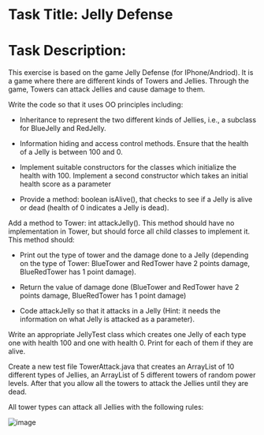 # Task Title: Jelly Defense 

# Task Description: 
This exercise is based on the game Jelly Defense (for IPhone/Andriod). It is a game where there are different kinds of Towers and Jellies. Through the game, Towers can attack Jellies and cause damage to them.

Write the code so that it uses OO principles including:

- Inheritance to represent the two different kinds of Jellies, i.e., a subclass for
BlueJelly and RedJelly.

- Information hiding and access control methods. Ensure that the health of a Jelly is between 100 and 0.

- Implement suitable constructors for the classes which initialize the health with 100. Implement a second constructor which takes an initial health score as a
parameter 

- Provide a method: boolean isAlive(), that checks to see if a Jelly is alive or dead (health of 0 indicates a Jelly is dead).

Add a method to Tower: int attackJelly(). This method should have no implementation in Tower, but should force all child classes to implement it. This
method should:

- Print out the type of tower and the damage done to a Jelly (depending on the
type of Tower: BlueTower and RedTower have 2 points damage, BlueRedTower
has 1 point damage).

- Return the value of damage done (BlueTower and RedTower have 2 points
damage, BlueRedTower has 1 point damage)

- Code attackJelly so that it attacks in a Jelly (Hint: it needs the information on what Jelly is attacked as a parameter).

Write an appropriate JellyTest class which creates one Jelly of each type one with
health 100 and one with health 0. Print for each of them if they are alive.

Create a new test file TowerAttack.java that creates an ArrayList of 10 different
types of Jellies, an ArrayList of 5 different towers of random power levels. After that
you allow all the towers to attack the Jellies until they are dead.

All tower types can attack all Jellies with the following rules:

![image](https://user-images.githubusercontent.com/47972946/159370557-d252ac3e-d97c-4aec-8087-b9a3620aeee1.png)





